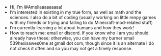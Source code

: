 - Hi, I’m @Ameliaaaaaaaaa!
- I’m interested in existing in my true form, as well as math and the sciences. I also do a bit of coding (usually working on little renpy games with my friends or trying and failing to do Minecraft-mod-related stuff)
- I’m currently learning a lot about humans and how they work!
- How to reach me: email or discord. If you know who I am you should already have these; otherwise, you can have my burner email 539hexisawes0me at gmail dot com, though since it is an alternate I do not check it often and so you may not get a timely response.

<!---
Ameliaaaaaaaaa/Ameliaaaaaaaaa is a ✨ special ✨ repository because its `README.md` (this file) appears on your GitHub profile.
You can click the Preview link to take a look at your changes.
--->
